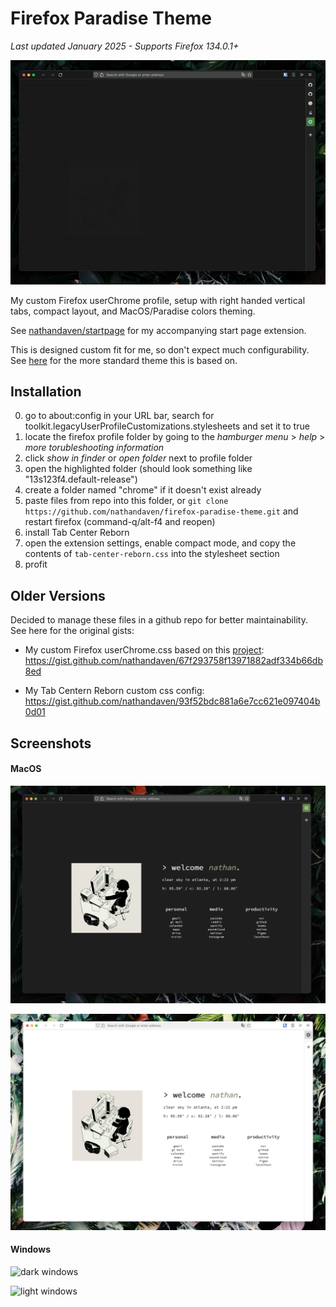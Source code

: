# Firefox Paradise Theme

_Last updated January 2025 - Supports Firefox 134.0.1+_

![startpage](https://github.com/nathandaven/startpage/blob/master/preview.gif?raw=true)

My custom Firefox userChrome profile, setup with right handed vertical tabs, compact layout, and MacOS/Paradise colors theming.

See [nathandaven/startpage](https://github.com/nathandaven/startpage) for my accompanying start page extension.

This is designed custom fit for me, so don't expect much configurability. See [here](https://github.com/ranmaru22/firefox-vertical-tabs) for the more standard theme this is based on.

## Installation

0. go to about:config in your URL bar, search for toolkit.legacyUserProfileCustomizations.stylesheets and set it to true
1. locate the firefox profile folder by going to the _hamburger menu_ > _help_ > _more torubleshooting information_
2. click _show in finder_ or _open folder_ next to profile folder
3. open the highlighted folder (should look something like "13s123f4.default-release")
4. create a folder named "chrome" if it doesn't exist already
5. paste files from repo into this folder, or `git clone https://github.com/nathandaven/firefox-paradise-theme.git` and restart firefox (command-q/alt-f4 and reopen)
6. install Tab Center Reborn
7. open the extension settings, enable compact mode, and copy the contents of `tab-center-reborn.css` into the stylesheet section
8. profit

## Older Versions

Decided to manage these files in a github repo for better maintainability. See here for the original gists:

- My custom Firefox userChrome.css based on this [project](https://github.com/ranmaru22/firefox-vertical-tabs):  
  https://gist.github.com/nathandaven/67f293758f13971882adf334b66db8ed

- My Tab Centern Reborn custom css config:
  https://gist.github.com/nathandaven/93f52bdc881a6e7cc621e097404b0d01

## Screenshots

#### MacOS

![startpage](https://github.com/nathandaven/startpage/blob/master/dark-screenshot.png?raw=true)

![startpage](https://github.com/nathandaven/startpage/blob/master/light-screenshot.png?raw=true)

#### Windows

![dark windows](https://github.com/user-attachments/assets/594da29e-aadf-4c93-a9ba-193ad40a9562)

![light windows](https://github.com/user-attachments/assets/3fe97cc5-51cd-4cbe-a32f-1d7d55c5f297)
